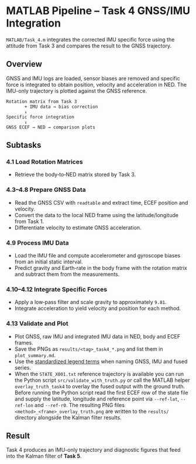 # MATLAB Pipeline – Task 4 GNSS/IMU Integration

`MATLAB/Task_4.m` integrates the corrected IMU specific force using the attitude from Task 3 and compares the result to the GNSS trajectory.

## Overview

GNSS and IMU logs are loaded, sensor biases are removed and specific force is integrated to obtain position, velocity and acceleration in NED.  The IMU-only trajectory is plotted against the GNSS reference.

```text
Rotation matrix from Task 3
       + IMU data → bias correction
       ↓
Specific force integration
       ↓
GNSS ECEF → NED → comparison plots
```

## Subtasks

### 4.1 Load Rotation Matrices
- Retrieve the body‑to‑NED matrix stored by Task 3.

### 4.3–4.8 Prepare GNSS Data
- Read the GNSS CSV with `readtable` and extract time, ECEF position and velocity.
- Convert the data to the local NED frame using the latitude/longitude from Task 1.
- Differentiate velocity to estimate GNSS acceleration.

### 4.9 Process IMU Data
- Load the IMU file and compute accelerometer and gyroscope biases from an initial static interval.
- Predict gravity and Earth‑rate in the body frame with the rotation matrix and subtract them from the measurements.

### 4.10–4.12 Integrate Specific Forces
- Apply a low‑pass filter and scale gravity to approximately `9.81`.
- Integrate acceleration to yield velocity and position for each method.

### 4.13 Validate and Plot
- Plot GNSS, raw IMU and integrated IMU data in NED, body and ECEF frames.
- Save the PNGs as `results/<tag>_task4_*.png` and list them in `plot_summary.md`.
- Use the [standardized legend terms](../PlottingChecklist.md#standardized-legend-terms) when naming GNSS, IMU and fused series.
- When the `STATE_X001.txt` reference trajectory is available you can run the Python
  script `src/validate_with_truth.py` or call the MATLAB helper
  `overlay_truth_task4` to overlay the fused output with the ground truth. Before
  running the Python script read the first ECEF row of the state file and supply
  the latitude, longitude and reference point via `--ref-lat`, `--ref-lon` and
  `--ref-r0`. The resulting PNG files `<method>_<frame>_overlay_truth.png` are
  written to the `results/` directory alongside the Kalman filter results.

## Result

Task 4 produces an IMU-only trajectory and diagnostic figures that feed into the Kalman filter of **Task 5**.
